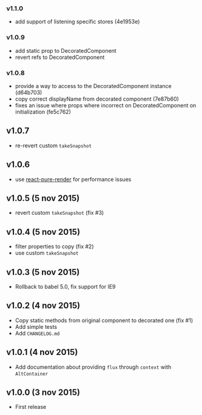 ### v1.1.0

* add support of listening specific stores (4e1953e)

### v1.0.9

* add static prop to DecoratedComponent
* revert refs to DecoratedComponent

### v1.0.8

* provide a way to access to the DecoratedComponent instance (d64b703)
* copy correct displayName from decorated component (7e87b60)
* fixes an issue where props where incorrect on DecoratedComponent on initialization (fe5c762)

## v1.0.7

* re-revert custom `takeSnapshot`

## v1.0.6

* use [react-pure-render](https://github.com/gaearon/react-pure-render) for performance issues

## v1.0.5 (5 nov 2015)

* revert custom `takeSnapshot` (fix #3)

## v1.0.4 (5 nov 2015)

* filter properties to copy (fix #2)
* use custom `takeSnapshot`

## v1.0.3 (5 nov 2015)

* Rollback to babel 5.0, fix support for IE9

## v1.0.2 (4 nov 2015)

* Copy static methods from original component to decorated one (fix #1)
* Add simple tests
* Add `CHANGELOG.md`

## v1.0.1 (4 nov 2015)

* Add documentation about providing `flux` through `context` with `AltContainer`

## v1.0.0 (3 nov 2015)

* First release
